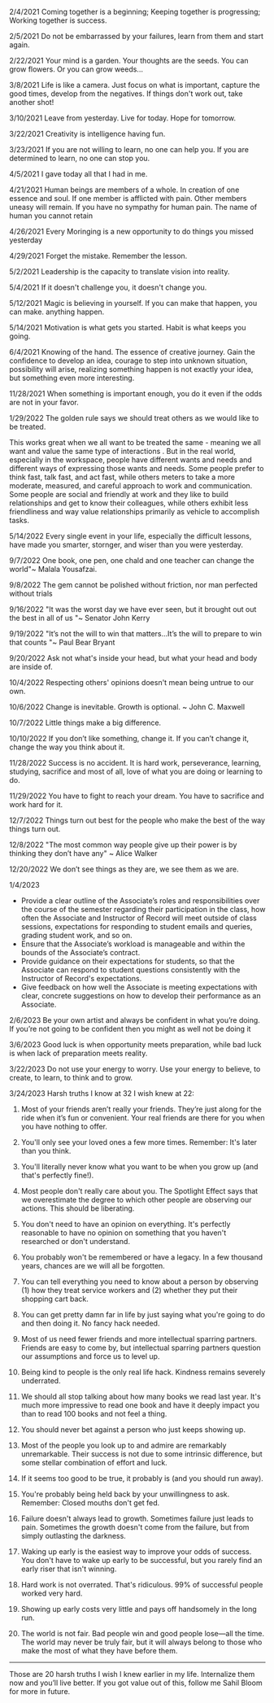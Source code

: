 2/4/2021
Coming together is a beginning;
Keeping together is progressing;
Working together is success.

2/5/2021
Do not be embarrassed by your failures, learn from them and start again.

2/22/2021
Your mind is a garden. Your thoughts are the seeds. You can grow flowers. Or you can grow weeds...

3/8/2021
Life is like a camera. Just focus on what is important, capture the good times, develop from the negatives. If things don't work out, take another shot!

3/10/2021
Leave from yesterday. Live for today. Hope for tomorrow.

3/22/2021
Creativity is intelligence having fun.

3/23/2021
If you are not willing to learn, no one can help you. If you are determined to learn, no one can stop you.

4/5/2021
I gave today all that I had in me.

4/21/2021
Human beings are members of a whole. In creation of one essence and soul. If one member is afflicted with pain. Other members uneasy will remain. If you have no sympathy for human pain. The name of human you cannot retain

4/26/2021
Every Moringing is a new opportunity to do things you missed yesterday

4/29/2021
Forget the mistake. Remember the lesson.

5/2/2021
Leadership is the capacity to translate vision into reality.

5/4/2021
If it doesn't challenge you, it doesn't change you.

5/12/2021
Magic is believing in yourself. If you can make that happen, you can make. anything happen.

5/14/2021
Motivation is what gets you started. Habit is what keeps you going. 

6/4/2021
Knowing of the hand. The essence of creative journey. Gain the confidence to develop an idea, courage to step into unknown situation, possibility will arise, realizing something happen is not exactly your idea, but something even more interesting.

11/28/2021
When something is important enough, you do it even if the odds are not in your favor.

1/29/2022
The golden rule says we should treat others as we would like to be treated.

This works great when we all want to be treated the same - meaning we all want and value the same type of interactions . But in the real world, especially in the workspace, people have different wants and needs and different ways of expressing those wants and needs. Some people prefer to think fast, talk fast, and act fast, while others meters to take a more moderate, measured, and careful approach to work and communication. Some people are social and friendly at work and they like to build relationships and get to know their colleagues, while others exhibit less friendliness and way value relationships primarily as vehicle to accomplish tasks.

5/14/2022
Every single event in your life, especially the difficult lessons, have made you smarter, stornger, and wiser than you were yesterday.

9/7/2022
One book, one pen, one chald and one teacher can change the world"~ Malala Yousafzai.

9/8/2022
The gem cannot be polished without friction, nor man perfected without trials

9/16/2022
"It was the worst day we have ever seen, but it brought out out the best in all of us "~ Senator John Kerry

9/19/2022
"It’s not the will to win that matters…It’s the will to prepare to win that counts "~ Paul Bear Bryant

9/20/2022
Ask not what's inside your head, but what your head and body are inside of.

10/4/2022
Respecting others' opinions doesn't mean being untrue to our own.

10/6/2022
Change is inevitable.  Growth is optional. ~ John C. Maxwell

10/7/2022
Little things make a big difference.

10/10/2022
If you don’t like something, change it.  If you can’t change it, change the way you think about it.

11/28/2022
Success is no accident.  It is hard work, perseverance, learning, studying, sacrifice and most of all, love of what you are doing or learning to do.

11/29/2022
You have to fight to reach your dream.  You have to sacrifice and work hard for it.

12/7/2022
Things turn out best for the people who make the best of the way things turn out.

12/8/2022
"The most common way people give up their power is by thinking they don’t have any" ~ Alice Walker

12/20/2022
We don’t see things as they are, we see them as we are.

1/4/2023
- Provide a clear outline of the Associate’s roles and responsibilities over the course of the semester regarding their participation in the class, how often the Associate and Instructor of Record will meet outside of class sessions, expectations for responding to student emails and queries, grading student work, and so on.
- Ensure that the Associate’s workload is manageable and within the bounds of the Associate’s contract.
- Provide guidance on their expectations for students, so that the Associate can respond to student questions consistently with the Instructor of Record's expectations.
- Give feedback on how well the Associate is meeting expectations with clear, concrete suggestions on how to develop their performance as an Associate.

2/6/2023
Be your own artist and always be confident in what you’re doing. If you’re not going to be confident then you might as well not be doing it

3/6/2023
Good luck is when opportunity meets preparation, while bad luck is when lack of preparation meets reality.

3/22/2023
Do not use your energy to worry. Use your energy to believe, to create, to learn, to think and to grow.

3/24/2023
Harsh truths I know at 32 I wish knew at 22:

1. Most of your friends aren’t really your friends. They’re just along for the ride when it’s fun or convenient. Your real friends are there for you when you have nothing to offer.

2. You'll only see your loved ones a few more times. Remember: It's later than you think.

3. You'll literally never know what you want to be when you grow up (and that's perfectly fine!).

4. Most people don't really care about you. The Spotlight Effect says that we overestimate the degree to which other people are observing our actions. This should be liberating.

5. You don't need to have an opinion on everything. It's perfectly reasonable to have no opinion on something that you haven't researched or don't understand.

6. You probably won't be remembered or have a legacy. In a few thousand years, chances are we will all be forgotten.

7. You can tell everything you need to know about a person by observing (1) how they treat service workers and (2) whether they put their shopping cart back.

8. You can get pretty damn far in life by just saying what you're going to do and then doing it. No fancy hack needed.

9. Most of us need fewer friends and more intellectual sparring partners. Friends are easy to come by, but intellectual sparring partners question our assumptions and force us to level up.

10. Being kind to people is the only real life hack. Kindness remains severely underrated.

11. We should all stop talking about how many books we read last year. It's much more impressive to read one book and have it deeply impact you than to read 100 books and not feel a thing.

12. You should never bet against a person who just keeps showing up.

13. Most of the people you look up to and admire are remarkably unremarkable. Their success is not due to some intrinsic difference, but some stellar combination of effort and luck.

14. If it seems too good to be true, it probably is (and you should run away).

15. You're probably being held back by your unwillingness to ask. Remember: Closed mouths don't get fed.

16. Failure doesn't always lead to growth. Sometimes failure just leads to pain. Sometimes the growth doesn't come from the failure, but from simply outlasting the darkness.

17. Waking up early is the easiest way to improve your odds of success. You don't have to wake up early to be successful, but you rarely find an early riser that isn't winning.

18. Hard work is not overrated. That's ridiculous. 99% of successful people worked very hard.

19. Showing up early costs very little and pays off handsomely in the long run.

20. The world is not fair. Bad people win and good people lose—all the time. The world may never be truly fair, but it will always belong to those who make the most of what they have before them.

***

Those are 20 harsh truths I wish I knew earlier in my life. Internalize them now and you’ll live better. If you got value out of this, follow me Sahil Bloom for more in future.
